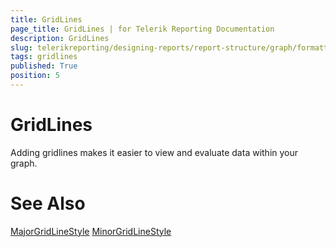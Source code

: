 ```yaml
---
title: GridLines
page_title: GridLines | for Telerik Reporting Documentation
description: GridLines
slug: telerikreporting/designing-reports/report-structure/graph/formatting-a-graph/gridlines
tags: gridlines
published: True
position: 5
---
```


# GridLines



Adding gridlines makes it easier to view and evaluate data within your graph.


# See Also
[MajorGridLineStyle](/reporting/api/Telerik.Reporting.GraphAxis#Telerik_Reporting_GraphAxis_MajorGridLineStyle)
[MinorGridLineStyle](/reporting/api/Telerik.Reporting.GraphAxis#Telerik_Reporting_GraphAxis_MinorGridLineStyle)

